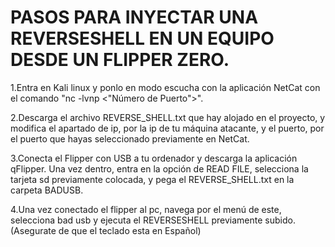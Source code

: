 # PASOS PARA INYECTAR UNA REVERSESHELL EN UN EQUIPO DESDE UN FLIPPER ZERO.

1.Entra en Kali linux y ponlo en modo escucha con la aplicación NetCat con el comando "nc -lvnp <"Número de Puerto">".






2.Descarga el archivo REVERSE_SHELL.txt que hay alojado en el proyecto, y modifica el apartado de ip, por la ip de tu máquina atacante, y el puerto, por el puerto que hayas seleccionado previamente en NetCat.






3.Conecta el Flipper con USB a tu ordenador y descarga la aplicación qFlipper. Una vez dentro, entra en la opción de READ FILE, selecciona la tarjeta sd previamente colocada, y pega el REVERSE_SHELL.txt en la carpeta BADUSB.






4.Una vez conectado el flipper al pc, navega por el menú de este, selecciona bad usb y ejecuta el REVERSESHELL previamente subido. (Asegurate de que el teclado esta en Español) 


















